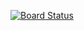 [![Board Status](https://dev.azure.com/salaichitoolatt/3cf1d768-a57d-4e60-9f8c-61eff56d0f4f/3797a3de-d957-43fd-b924-e11587a0efc8/_apis/work/boardbadge/e3fc5108-02ae-4283-8480-204e038bd3c9)](https://dev.azure.com/salaichitoolatt/3cf1d768-a57d-4e60-9f8c-61eff56d0f4f/_boards/board/t/3797a3de-d957-43fd-b924-e11587a0efc8/Microsoft.RequirementCategory)